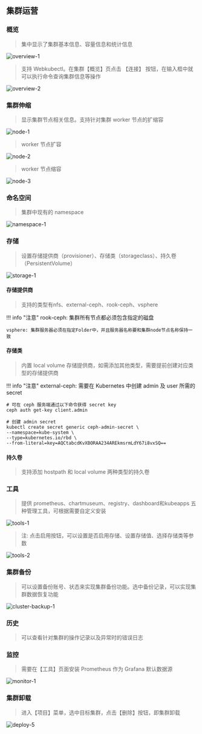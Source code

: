 ## 集群运营

### 概览
> 集中显示了集群基本信息、容量信息和统计信息

![overview-1](../img/user_manual/cluster/overview-1.png)

> 支持 Webkubectl。在集群【概览】页点击 【连接】 按钮，在输入框中就可以执行命令查询集群信息等操作

![overview-2](../img/user_manual/cluster/overview-2.png)

### 集群伸缩
> 显示集群节点相关信息。支持针对集群 worker 节点的扩缩容

![node-1](../img/user_manual/cluster/node-1.png)

> worker 节点扩容

![node-2](../img/user_manual/cluster/node-2.png)

> worker 节点缩容

![node-3](../img/user_manual/cluster/node-3.png)

### 命名空间
> 集群中现有的 namespace

![namespace-1](../img/user_manual/cluster/namespace-1.png)

### 存储
> 设置存储提供商（provisioner）、存储类（storageclass）、持久卷（PersistentVolume）

![storage-1](../img/user_manual/cluster/storage-1.png)

#### 存储提供商
> 支持的类型有nfs、external-ceph、rook-ceph、vsphere

!!! info "注意"
    rook-ceph: 集群所有节点都必须包含指定的磁盘

    vsphere: 集群服务器必须在指定Folder中，并且服务器名称要和集群node节点名称保持一致

#### 存储类
> 内置 local volume 存储提供商，如需添加其他类型，需要提前创建对应类型的存储提供商

!!! info "注意"
        external-ceph: 需要在 Kubernetes 中创建 admin 及 user 所需的 secret

```
# 可在 ceph 服务端通过以下命令获得 secret key
ceph auth get-key client.admin

# 创建 admin secret
kubectl create secret generic ceph-admin-secret \
--namespace=kube-system \
--type=kubernetes.io/rbd \
--from-literal=key=AQCtabcdKvXBORAA234AREkmsrmLdY67i8vxSQ==
```

#### 持久卷
> 支持添加 hostpath 和 local volume 两种类型的持久卷

### 工具
> 提供 prometheus、chartmuseum、registry、dashboard和kubeapps 五种管理工具，可根据需要自定义安装

![tools-1](../img/user_manual/cluster/tools-1.png)

> 注: 点击启用按钮，可以设置是否启用存储、设置存储值、选择存储类等参数

![tools-2](../img/user_manual/cluster/tools-2.png)

### 集群备份
> 可以设置备份账号、状态来实现集群备份功能。选中备份记录，可以实现集群数据恢复功能

![cluster-backup-1](../img/user_manual/cluster/cluster-backup-1.png)

### 历史
> 可以查看针对集群的操作记录以及异常时的错误日志

### 监控
> 需要在【工具】页面安装 Prometheus 作为 Grafana 默认数据源

![monitor-1](../img/user_manual/cluster/monitor-1.png)

### 集群卸载

> 进入【项目】菜单，选中目标集群，点击【删除】按钮，即集群卸载

![deploy-5](../img/user_manual/cluster/deploy-5.png)
